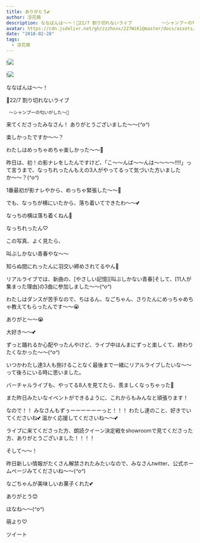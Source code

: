 ```yaml
---
title: ありがとう💕
author: 涼花萌
description: ななばんは〜〜！🌸22/7 割り切れないライブ           〜シャンプーの匂いがした〜🌸来てくださったみなさん！ありがとうございました〜〜(*^o^*)...
avatar: https://cdn.jsdelivr.net/gh/zzzhxxx/227WiKi@master/docs/assets/photo/avatar/moe.jpg
date: "2018-02-28"
tags:
  - 涼花萌
---
```


!![](https://cdn.jsdelivr.net/gh/zzzhxxx/227WiKi-image@master/blog-image/moe-2018-02-28_1.jpg)

!![](https://cdn.jsdelivr.net/gh/zzzhxxx/227WiKi-image@master/blog-image/moe-2018-02-28_2.jpg)







ななばんは〜〜！








🌸22/7 割り切れないライブ

     〜シャンプーの匂いがした〜🌸








来てくださったみなさん！
ありがとうございました〜〜(*^o^*)









楽しかったですか〜〜？





わたしはめっちゃめちゃ楽しかった〜〜🤗











昨日は、初！の影ナレをしたんですけど、「こ〜〜んば〜〜んは〜〜〜〜!!!!」って言うまで、なっちれったんもえの3人がやってるって気づいた方いましたか〜〜？(*^o^*)







1番最初が影ナレやから、めっちゃ緊張した〜〜🙊






でも、なっちが横にいたから、落ち着いてできたわ〜〜💕


なっちの横は落ち着くねん💓






なっちれったん♡








この写真、よく見たら、


叫ぶしかない青春やな〜〜




知らぬ間にれったんに羽交い締めされてるやん🙊











リアルライブでは、新曲の、[やさしい記憶][叫ぶしかない青春]そして、[11人が集まった理由]の3曲に参加しました〜〜(*^o^*)





わたしはダンスが苦手なので、ちはるん、なごちゃん、さりたんにめっちゃめちゃ教えてもらったんです〜〜😭


ありがと〜〜😭



大好き〜〜💕




ずっと踊れるか心配やったんやけど、ライブ中ほんまにずっと楽しくて、終わりたくなかった〜〜(*^o^*)












いつかわたし達3人も捌けることなく最後まで一緒にリアルライブしたいな〜〜って後ろにいる時に思いました。




バーチャルライブも、やってる8人を見てたら、羨ましくなっちゃった🙈









また昨日みたいなイベントができるように、これからもみんなと頑張ります！



なので！！
みなさんもずぅーーーーーーっと！！！
わたし達のこと、好きでいてくださいね💕
温かく応援してくださいね〜〜💕






ライブに来てくださった方、朗読クイーン決定戦をshowroomで見てくださった方、ありがとうございました！！！！













そして〜〜！




昨日新しい情報がたくさん解禁されたみたいなので、みなさんtwitter、公式ホームページみてくださいね〜〜(*^o^*)









なごちゃんが美味しいお菓子くれた💕




ありがとう😊








ほなね〜〜(*^o^*)



萌より♡


ツイート



